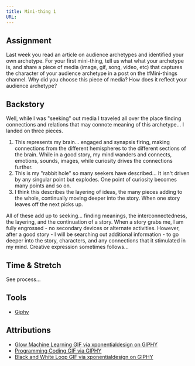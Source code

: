 ```yaml
---
title: Mini-thing 1
URL:
---
```


## Assignment

Last week you read an article on audience archetypes and identified your own archetype. For your first mini-thing, tell us what what your archetype is, and share a piece of media (image, gif, song, video, etc) that captures the character of your audience archetype in a post on the #Mini-things channel. Why did you choose this piece of media? How does it reflect your audience archetype?

## Backstory

Well, while I was "seeking" out media I traveled all over the place finding connections and relations that may connote meaning of this archetype... I landed on three pieces.

1.  This represents my brain... engaged and synapsis firing, making connections from the different hemispheres to the different sections of the brain. While in a good story, my mind wanders and connects, emotions, sounds, images, while curiosity drives the connections further.
2.  This is my "rabbit hole" so many seekers have described... It isn't driven by any singular point but explodes. One point of curiosity becomes many points and so on.
3.  I think this describes the layering of ideas, the many pieces adding to the whole, continually moving deeper into the story. When one story leaves off the next picks up.

All of these add up to seeking... finding meanings, the interconnectedness, the layering, and the continuation of a story. When a story grabs me, I am fully engrossed - no secondary devices or alternate activities. However, after a good story - I will be searching out additional information - to go deeper into the story, characters, and any connections that it stimulated in my mind. Creative expression sometimes follows...

## Time & Stretch

See process...

## Tools

-   [Giphy](https://giphy.com)

## Attributions

-   [Glow Machine Learning GIF via xponentialdesign on GIPHY](https://media.giphy.com/media/PjJ1cLHqLEveXysGDB/giphy.gif)
-   [Programming Coding GIF via GIPHY](https://media.giphy.com/media/zgduo4kWRRDVK/source.gif)
-   [Black and White Loop GIF via xponentialdesign on GIPHY](https://media.giphy.com/media/WyshJ2RT2kiRpWrb2F/giphy.gif)
